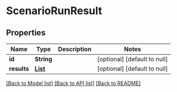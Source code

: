 # ScenarioRunResult
## Properties

Name | Type | Description | Notes
------------ | ------------- | ------------- | -------------
**id** | **String** |  | [optional] [default to null]
**results** | [**List**](map.md) |  | [optional] [default to null]

[[Back to Model list]](../README.md#documentation-for-models) [[Back to API list]](../README.md#documentation-for-api-endpoints) [[Back to README]](../README.md)

